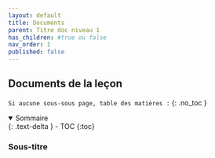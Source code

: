 ```yaml
---
layout: default
title: Documents
parent: Titre doc niveau 1
has_children: #true ou false
nav_order: 1
published: false
---
```

## Documents de la leçon

``Si aucune sous-sous page, table des matières :``
{: .no_toc }

<details open markdown="block">
  <summary>
    Sommaire
  </summary>
  {: .text-delta }
- TOC
{:toc}
</details>

### Sous-titre